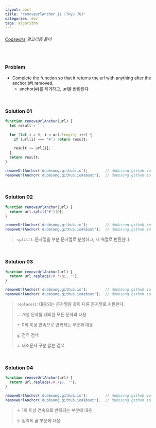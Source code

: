```yaml
---
layout: post
title: "removeUrlAnchor.js (7kyu 78)"
categories: dev
tags: algorithm
---
```


###### [Codewars](https://www.codewars.com) 알고리즘 풀이

<br>

### Problem

- Complete the function so that it returns the url with anything after the anchor (\#) removed.
  - anchor(\#)를 제거하고, url을 반환한다.

<br>

### Solution 01

```js
function removeUrlAnchor(url) {
  let result = '';
  
  for (let i = 0; i < url.length; i++) {
    if (url[i] === '#') return result;
    
    result += url[i];
  }
  return result;
}

removeUrlAnchor('dubbsong.github.io');        // dubbsong.github.io
removeUrlAnchor('dubbsong.github.io#about');  // dubbsong.github.io
```

<br>

### Solution 02

```js
function removeUrlAnchor(url) {
  return url.split('#')[0];
}

removeUrlAnchor('dubbsong.github.io');        // dubbsong.github.io
removeUrlAnchor('dubbsong.github.io#about');  // dubbsong.github.io
```

> `split()`: 문자열을 부분 문자열로 분할하고, 새 배열로 반환한다.

<br>

### Solution 03

```js
function removeUrlAnchor(url) {
  return url.replace(/#.*/gi, '');
}

removeUrlAnchor('dubbsong.github.io');        // dubbsong.github.io
removeUrlAnchor('dubbsong.github.io#about');  // dubbsong.github.io
```

> `replace()`: 대응되는 문자열을 찾아 다른 문자열로 치환한다.
>
> `.`: 개행 문자를 제외한 모든 문자와 대응
>
> `*`: 0회 이상 연속으로 반복되는 부분과 대응
>
> `g`: 전역 검색
>
> `i`: 대소문자 구분 없는 검색

<br>

### Solution 04

```js
function removeUrlAnchor(url) {
  return url.replace(/#.+$/, '');
}

removeUrlAnchor('dubbsong.github.io');        // dubbsong.github.io
removeUrlAnchor('dubbsong.github.io#about');  // dubbsong.github.io
```

> `+`: 1회 이상 연속으로 반복되는 부분에 대응
>
> `$`: 입력의 끝 부분에 대응

<br>

<br>